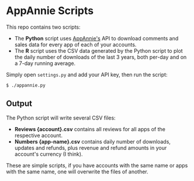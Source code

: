 AppAnnie Scripts
================

This repo contains two scripts:

- The **Python** script uses [AppAnnie's](http://www.appannie.com) API to download comments and sales data for every app of each of your accounts.
- The **R** script uses the CSV data generated by the Python script to plot the daily number of downloads of the last 3 years, both per-day and on a 7-day running average.

Simply open `settings.py` and add your API key, then run the script:

```bash
$ ./appannie.py
```

Output
------

The Python script will write several CSV files:

- **Reviews {account}.csv** contains all reviews for all apps of the respective account.
- **Numbers {app-name}.csv** contains daily number of downloads, updates and refunds, plus revenue and refund amounts in your account's currency (I think).

These are simple scripts, if you have accounts with the same name or apps with the same name, one will overwrite the files of another.
